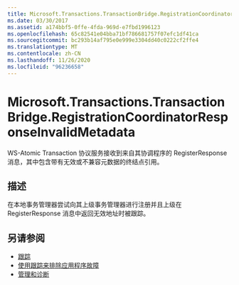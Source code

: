 ```yaml
---
title: Microsoft.Transactions.TransactionBridge.RegistrationCoordinatorResponseInvalidMetadata
ms.date: 03/30/2017
ms.assetid: a174bbf5-0ffe-4fda-969d-e7fbd1996123
ms.openlocfilehash: 65c82541e04bba71bf786681757f07efc1df41ca
ms.sourcegitcommit: bc293b14af795e0e999e3304dd40c0222cf2ffe4
ms.translationtype: MT
ms.contentlocale: zh-CN
ms.lasthandoff: 11/26/2020
ms.locfileid: "96236658"
---
```

# <a name="microsofttransactionstransactionbridgeregistrationcoordinatorresponseinvalidmetadata"></a>Microsoft.Transactions.TransactionBridge.RegistrationCoordinatorResponseInvalidMetadata

WS-Atomic Transaction 协议服务接收到来自其协调程序的 RegisterResponse 消息，其中包含带有无效或不兼容元数据的终结点引用。  
  
## <a name="description"></a>描述  

 在本地事务管理器尝试向其上级事务管理器进行注册并且上级在 RegisterResponse 消息中返回无效地址时被跟踪。  
  
## <a name="see-also"></a>另请参阅

- [跟踪](index.md)
- [使用跟踪来排除应用程序故障](using-tracing-to-troubleshoot-your-application.md)
- [管理和诊断](../index.md)
